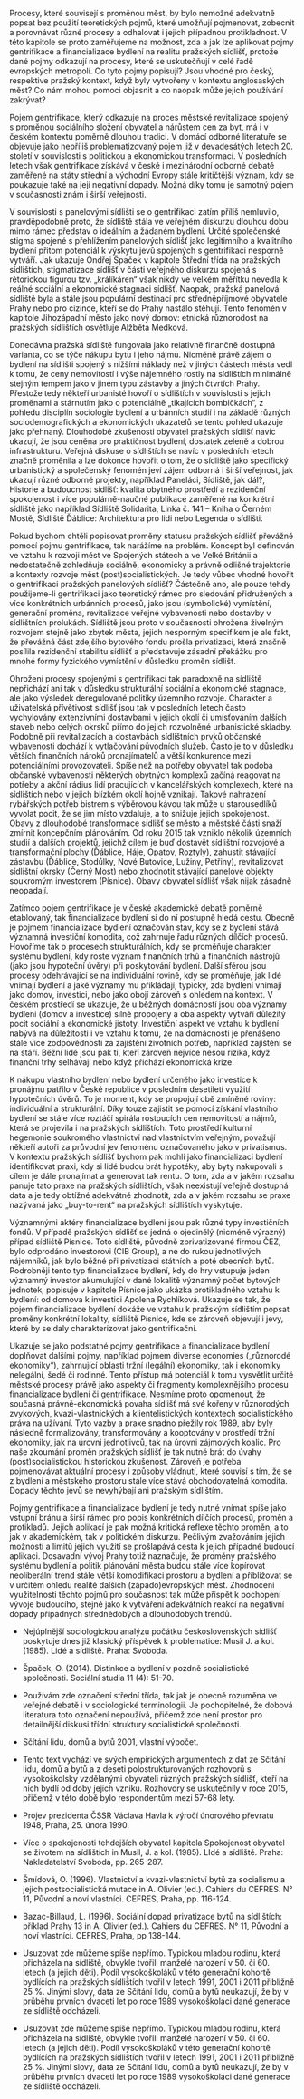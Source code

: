Procesy, které souvisejí s proměnou měst, by bylo nemožné adekvátně popsat bez použití teoretických pojmů, které umožňují pojmenovat, zobecnit a porovnávat různé procesy a odhalovat i jejich případnou protikladnost. V této kapitole se proto zaměřujeme na možnost, zda a jak lze aplikovat pojmy gentrifikace a financializace bydlení na realitu pražských sídlišť, protože dané pojmy odkazují na procesy, které se uskutečňují v celé řadě evropských metropolí. Co tyto pojmy popisují? Jsou vhodné pro český, respektive pražský kontext, když byly vytvořeny v kontextu anglosaských měst? Co nám mohou pomoci objasnit a co naopak může jejich používání zakrývat?

Pojem gentrifikace, který odkazuje na proces městské revitalizace spojený s proměnou sociálního složení obyvatel a nárůstem cen za byt, má i v českém kontextu poměrně dlouhou tradici. V domácí odborné literatuře se objevuje jako nepříliš problematizovaný pojem již v devadesátých letech 20. století v souvislosti s politickou a ekonomickou transformací. V posledních letech však gentrifikace získává v české i mezinárodní odborné debatě zaměřené na státy střední a východní Evropy stále kritičtější význam, kdy se poukazuje také na její negativní dopady. Možná díky tomu je samotný pojem v současnosti znám i širší veřejnosti.

V souvislosti s panelovými sídlišti se o gentrifikaci zatím příliš nemluvilo, pravděpodobně proto, že sídliště stála ve veřejném diskurzu dlouhou dobu mimo rámec představ o ideálním a žádaném bydlení. Určité společenské stigma spojené s přehlížením panelových sídlišť jako legitimního a kvalitního bydlení přitom potenciál k výskytu jevů spojených s gentrifikaci nesporně vytváří. Jak ukazuje Ondřej Špaček v kapitole Střední třída na pražských sídlištích, stigmatizace sídlišť v části veřejného diskurzu spojená s rétorickou figurou tzv. „králíkáren“ však nikdy ve velkém měřítku nevedla k reálné sociální a ekonomické stagnaci sídlišť. Naopak, pražská panelová sídliště byla a stále jsou populární destinací pro středněpříjmové obyvatele Prahy nebo pro cizince, kteří se do Prahy nastálo stěhují. Tento fenomén v kapitole Jihozápadní město jako nový domov: etnická různorodost na pražských sídlištích osvětluje Alžběta Medková.

Donedávna pražská sídliště fungovala jako relativně finančně dostupná varianta, co se týče nákupu bytu i jeho nájmu. Nicméně právě zájem o bydlení na sídlišti spojený s nižšími náklady než v jiných částech města vedl k tomu, že ceny nemovitostí i výše nájemného rostly na sídlištích minimálně stejným tempem jako v jiném typu zástavby a jiných čtvrtích Prahy. Přestože tedy někteří urbanisté hovoří o sídlištích v souvislosti s jejich proměnami a stárnutím jako o potenciálně „tikajících bombičkách“, z pohledu disciplín sociologie bydlení a urbánních studií i na základě různých sociodemografických a ekonomických ukazatelů se tento pohled ukazuje jako přehnaný. Dlouhodobé zkušenosti obyvatel pražských sídlišť navíc ukazují, že jsou ceněna pro praktičnost bydlení, dostatek zeleně a dobrou infrastrukturu. Veřejná diskuse o sídlištích se navíc v posledních letech značně proměnila a lze dokonce hovořit o tom, že o sídliště jako specifický urbanistický a společenský fenomén jeví zájem odborná i širší veřejnost, jak ukazují různé odborné projekty, například Paneláci, Sídliště, jak dál?, Historie a budoucnost sídlišť: kvalita obytného prostředí a rezidenční spokojenost i více populárně-naučné publikace zaměřené na konkrétní sídliště jako například Sídliště Solidarita, Linka č. 141 – Kniha o Černém Mostě, Sídliště Ďáblice: Architektura pro lidi nebo Legenda o sídlišti.

Pokud bychom chtěli popisovat proměny statusu pražských sídlišť převážně pomocí pojmu gentrifikace, tak narážíme na problém. Koncept byl definován ve vztahu k rozvoji měst ve Spojených státech a ve Velké Británii a nedostatečně zohledňuje sociálně, ekonomicky a právně odlišné trajektorie a kontexty rozvoje měst (post)socialistických. Je tedy vůbec vhodné hovořit o gentrifikaci pražských panelových sídlišť? Částečně ano, ale pouze tehdy použijeme-li gentrifikaci jako teoretický rámec pro sledování přidružených a více konkrétních urbánních procesů, jako jsou (symbolické) vymístění, generační proměna, revitalizace veřejné vybavenosti nebo dostavby v sídlištních prolukách. Sídliště jsou proto v současnosti ohrožena živelným rozvojem stejně jako zbytek města, jejich nesporným specifikem je ale fakt, že převážná část zdejšího bytového fondu prošla privatizací, která značně posílila rezidenční stabilitu sídlišť a představuje zásadní překážku pro mnohé formy fyzického vymístění v důsledku proměn sídlišť.

Ohrožení procesy spojenými s gentrifikací tak paradoxně na sídliště nepřichází ani tak v důsledku strukturální sociální a ekonomické stagnace, ale jako výsledek deregulované politiky územního rozvoje. Charakter a uživatelská přívětivost sídlišť jsou tak v posledních letech často vychylovány extenzivními dostavbami v jejich okolí či umísťováním dalších staveb nebo celých okrsků přímo do jejich rozvolněné urbanistické skladby. Podobně při revitalizacích a dostavbách sídlištních prvků občanské vybavenosti dochází k vytlačování původních služeb. Často je to v důsledku větších finančních nároků pronajímatelů a větší konkurence mezi potenciálními provozovateli. Spíše než na potřeby obyvatel tak podoba občanské vybavenosti některých obytných komplexů začíná reagovat na potřeby a akční rádius lidí pracujících v kancelářských komplexech, které na sídlištích nebo v jejich blízkém okolí hojně vznikají. Takové nahrazení rybářských potřeb bistrem s výběrovou kávou tak může u starousedlíků vyvolat pocit, že se jim místo vzdaluje, a to snižuje jejich spokojenost. Obavy z dlouhodobé transformace sídlišť se město a městské části snaží zmírnit koncepčním plánováním. Od roku 2015 tak vzniklo několik územních studií a dalších projektů, jejichž cílem je buď dostavět sídlištní rozvojové a transformační plochy (Ďáblice, Háje, Opatov, Roztyly), zahustit stávající zástavbu (Ďáblice, Stodůlky, Nové Butovice, Lužiny, Petřiny), revitalizovat sídlištní okrsky (Černý Most) nebo zhodnotit stávající panelové objekty soukromým investorem (Písnice). Obavy obyvatel sídlišť však nijak zásadně neopadají.

Zatímco pojem gentrifikace je v české akademické debatě poměrně etablovaný, tak financializace bydlení si do ní postupně hledá cestu. Obecně je pojmem financializace bydlení označován stav, kdy se z bydlení stává významná investiční komodita, což zahrnuje řadu různých dílčích procesů. Hovoříme tak o procesech strukturálních, kdy se proměňuje charakter systému bydlení, kdy roste význam finančních trhů a finančních nástrojů (jako jsou hypoteční úvěry) při poskytování bydlení. Další sférou jsou procesy odehrávající se na individuální rovině, kdy se proměňuje, jak lidé vnímají bydlení a jaké významy mu přikládají, typicky, zda bydlení vnímají jako domov, investici, nebo jako obojí zároveň s ohledem na kontext. V českém prostředí se ukazuje, že u běžných domácností jsou oba významy bydlení (domov a investice) silně propojeny a oba aspekty vytváří důležitý pocit sociální a ekonomické jistoty. Investiční aspekt ve vztahu k bydlení nabývá na důležitosti i ve vztahu k tomu, že na domácnosti je přenášeno stále více zodpovědnosti za zajištění životních potřeb, například zajištění se na stáří. Běžní lidé jsou pak ti, kteří zároveň nejvíce nesou rizika, když finanční trhy selhávají nebo když přichází ekonomická krize.

K nákupu vlastního bydlení nebo bydlení určeného jako investice k pronájmu patřilo v České republice v posledním desetiletí využití hypotečních úvěrů. To je moment, kdy se propojují obě zmíněné roviny: individuální a strukturální. Díky touze zajistit se pomocí získání vlastního bydlení se stále více roztáčí spirála rostoucích cen nemovitostí a nájmů, která se projevila i na pražských sídlištích. Toto prostředí kulturní hegemonie soukromého vlastnictví nad vlastnictvím veřejným, považují někteří autoři za průvodní jev fenoménu označovaného jako v privatismus. V kontextu pražských sídlišť bychom pak mohli jako financializaci bydlení identifikovat praxi, kdy si lidé budou brát hypotéky, aby byty nakupovali s cílem je dále pronajímat a generovat tak rentu. O tom, zda a v jakém rozsahu panuje tato praxe na pražských sídlištích, však neexistují veřejně dostupná data a je tedy obtížné adekvátně zhodnotit, zda a v jakém rozsahu se praxe nazývaná jako „buy-to-rent“ na pražských sídlištích vyskytuje.

Významnými aktéry financializace bydlení jsou pak různé typy investičních fondů. V případě pražských sídlišť se jedná o ojedinělý (nicméně výrazný) případ sídliště Písnice. Toto sídliště, původně zprivatizované firmou ČEZ, bylo odprodáno investorovi (CIB Group), a ne do rukou jednotlivých nájemníků, jak bylo běžné při privatizaci státních a poté obecních bytů. Podrobněji tento typ financializace bydlení, kdy do hry vstupuje jeden významný investor akumulující v dané lokalitě významný počet bytových jednotek, popisuje v kapitole Písnice jako ukázka protikladného vztahu k bydlení: od domova k investici Apolena Rychlíková. Ukazuje se tak, že pojem financializace bydlení dokáže ve vztahu k pražským sídlištím popsat proměny konkrétní lokality, sídliště Písnice, kde se zároveň objevují i jevy, které by se daly charakterizovat jako gentrifikační.

Ukazuje se jako podstatné pojmy gentrifikace a financializace bydlení doplňovat dalšími pojmy, například pojmem diverse economies („různorodé ekonomiky“), zahrnující oblasti tržní (legální) ekonomiky, tak i ekonomiky nelegální, šedé či rodinné. Tento přístup má potenciál k tomu vysvětlit určité městské procesy právě jako aspekty či fragmenty komplexnějšího procesu financializace bydlení či gentrifikace. Nesmíme proto opomenout, že současná právně-ekonomická povaha sídlišť má své kořeny v různorodých zvykových, kvazi-vlastnických a klientelistických kontextech socialistického práva na užívání. Tyto vazby a praxe snadno přežily rok 1989, aby byly následně formalizovány, transformovány a kooptovány v prostředí tržní ekonomiky, jak na úrovni jednotlivců, tak na úrovni zájmových koalic. Pro naše zkoumání proměn pražských sídlišť je tak nutné brát do úvahy (post)socialistickou historickou zkušenost. Zároveň je potřeba pojmenovávat aktuální procesy i způsoby vládnutí, které souvisí s tím, že se z bydlení a městského prostoru stále více stává obchodovatelná komodita. Dopady těchto jevů se nevyhýbají ani pražským sídlištím.

Pojmy gentrifikace a financializace bydlení je tedy nutné vnímat spíše jako vstupní bránu a širší rámec pro popis konkrétních dílčích procesů, proměn a protikladů. Jejich aplikací je pak možná kritická reflexe těchto proměn, a to jak v akademickém, tak v politickém diskurzu. Pečlivým zvažováním jejich možností a limitů jejich využití se prošlapává cesta k jejich případné budoucí aplikaci. Dosavadní vývoj Prahy totiž naznačuje, že proměny pražského systému bydlení a politik plánování města budou stále více kopírovat neoliberální trend stále větší komodifikaci prostoru a bydlení a přibližovat se v určitém ohledu realitě dalších (západo)evropských měst. Zhodnocení využitelnosti těchto pojmů pro současnost tak může přispět k pochopení vývoje budoucího, stejně jako k vytváření adekvátních reakcí na negativní dopady případných střednědobých a dlouhodobých trendů.

- Nejúplnější sociologickou analýzu počátku československých sídlišť poskytuje dnes již klasický příspěvek k problematice: Musil J. a kol. (1985). Lidé a sídliště. Praha: Svoboda.

- Špaček, O. (2014). Distinkce a bydlení v pozdně socialistické společnosti. Sociální studia 11 (4): 51-70.

- Používám zde označení střední třída, tak jak je obecně rozuměna ve veřejné debatě i v sociologické terminologii. Je pochopitelné, že dobová literatura toto označení nepoužívá, přičemž zde není prostor pro detailnější diskusi třídní struktury socialistické společnosti.

- Sčítání lidu, domů a bytů 2001, vlastní výpočet.

- Tento text vychází ve svých empirických argumentech z dat ze Sčítání lidu, domů a bytů a z deseti polostrukturovaných rozhovorů s vysokoškolsky vzdělanými obyvateli různých pražských sídlišť, kteří na nich bydlí od doby jejich vzniku. Rozhovory se uskutečnily v roce 2015, přičemž v této době bylo respondentům mezi 57-68 lety.

- Projev prezidenta ČSSR Václava Havla k výročí únorového převratu 1948, Praha, 25. února 1990.

- Více o spokojenosti tehdejších obyvatel kapitola Spokojenost obyvatel se životem na sídlištích in Musil, J. a kol. (1985). LIdé a sídliště. Praha: Nakladatelství Svoboda, pp. 265-287.

- Šmídová, O. (1996). Vlastnictví a kvazi-vlastnictví bytů za socialismu a jejich postsocialistická mutace in A. Olivier (ed.). Cahiers du CEFRES. N° 11, Původní a noví vlastníci. CEFRES, Praha, pp. 116-124.

- Bazac-Billaud, L. (1996). Sociální dopad privatizace bytů na sídlištích: příklad Prahy 13 in A. Olivier (ed.). Cahiers du CEFRES. N° 11, Původní a noví vlastníci. CEFRES, Praha, pp 138-144.

- Usuzovat zde můžeme spíše nepřímo. Typickou mladou rodinu, která přicházela na sídliště, obvykle tvořili manželé narození v 50. či 60. letech (a jejich děti). Podíl vysokoškoláků v této generační kohortě bydlících na pražských sídlištích tvořil v letech 1991, 2001 i 2011 přibližně 25 %. Jinými slovy, data ze Sčítání lidu, domů a bytů neukazují, že by v průběhu prvních dvaceti let po roce 1989 vysokoškoláci dané generace ze sídliště odcházeli.

- Usuzovat zde můžeme spíše nepřímo. Typickou mladou rodinu, která přicházela na sídliště, obvykle tvořili manželé narození v 50. či 60. letech (a jejich děti). Podíl vysokoškoláků v této generační kohortě bydlících na pražských sídlištích tvořil v letech 1991, 2001 i 2011 přibližně 25 %. Jinými slovy, data ze Sčítání lidu, domů a bytů neukazují, že by v průběhu prvních dvaceti let po roce 1989 vysokoškoláci dané generace ze sídliště odcházeli.
